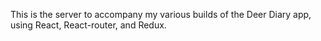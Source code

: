 This is the server to accompany my various builds of the Deer Diary app, using
React, React-router, and Redux.
